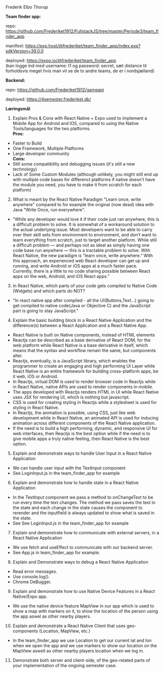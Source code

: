 Frederik Elbo Thorup

**Team finder app:**

repo: https://github.com/Frederiket1912/FullstackJS/tree/master/Periode3/team_finder_app

manifest: https://exp.host/@frederiket/team_finder_app/index.exp?sdkVersion=39.0.0


deployed: https://expo.io/@frederiket/team_finder_app  
(kan logge ind med username: t1 og password: secret, sæt distance til forholdsvis meget hvis man vil se de to andre teams, de er i nordsjælland)

**Backend:**

repo: https://github.com/Frederiket1912/gameapi

deployed: https://4semester.frederiket.dk/

**Læringsmål**  
  1) Explain Pros & Cons with React Native + Expo used to implement a Mobile App for Android and IOS, compared to using the Native Tools/languages for the two platforms.  
    **Pros:**
   - Faster to Build  
   - One Framework, Multiple Platforms  
   - Large developer community  
   **Cons:**  
   - Still some compatibility and debugging issues (it's still a new technology)  
   - Lack of Some Custom Modules (although unlikely, you might still end up with multiple code bases for differenct platforms if native doesn't have the module you need, you have to make it from scratch for each platform)  
   
  2) What is meant by the React Native Paradigm "Learn once, write anywhere" compared to for example the original (now dead) idea with Java "Write Once, run everywhere".  
  - "While any developer would love it if their code just ran anywhere, this is a difficult problem to solve. It is somewhat of a workaround solution to the actual underlying    issue: Most developers want to be able to carry over their skill sets from environment to environment, and don’t want to learn everything from scratch, just to target another platform.
While still a difficult problem — and perhaps not as ideal as simply having one code base run anywhere — this is a tractable problem to solve. With React Native, the new paradigm is “learn once, write anywhere.” With this approach, an experienced web React developer can get up and running, and write Android or iOS apps at a much faster pace.  
Currently, there is a little to no code sharing possible between React apps on the web, Android, and iOS React apps."

  3) In React Native, which parts of your code gets compiled to Native Code (Widgets) and which parts do NOT?
  - "In react native app after compiled - all the UI(Buttons,Text...) going to get compiled to native code(Java or Objective C) and the JavaScript part is going to stay JavaScript."  
  4) Explain the basic building block in a React Native Application and the difference(s) between a React Application and a React Native App.
  - React Native is built on Native components, instead of HTML elements
  - Reactjs can be described as a base derivative of React DOM, for the web platform while React Native is a base derivative in itself, which means that the syntax and workflow remain the same, but components alter.  
  - Reactjs, eventually, is a JavaScript library, which enables the programmer to create an engaging and high performing UI Layer while React Native is an entire framework for building cross-platform apps, be it web, iOS or Android.   
  - In Reactjs, virtual DOM is used to render browser code in Reactjs while in React Native, native APIs are used to render components in mobile.  
  - The apps developed with Reactjs renders HTML in UI while React Native uses JSX for rendering UI, which is nothing but javascript.   
  - CSS is used for creating styling in Reactjs while a stylesheet is used for styling in React Native.  
  - In Reactjs, the animation is possible, using CSS, just like web development while in React Native, an animated API is used for inducing animation across different components of the React Native application.  
  - If the need is to build a high performing, dynamic, and responsive UI for web interfaces, then Reactjs is the best option while if the need is to give mobile apps a truly native feeling, then React Native is the best option.  
  5) Explain and demonstrate ways to handle User Input in a React Native Application
  - We can handle user input with the TextInput component 
  - See LoginInput.js in the team_finder_app for example  
  6) Explain and demonstrate how to handle state in a React Native Application  
  - In the TextInput component we pass a method to onChangeText to be run every time the text changes. The method we pass saves the text in the state and each change in the state causes the component to rerender and the inputfield is always updated to show what is saved in the state.  
  - See See LoginInput.js in the team_finder_app for example  
  7) Explain and demonstrate how to communicate with external servers, in a React Native Application  
  - We use fetch and useEffect to communicate with our backend server.
  - See App.js in team_finder_app for example.
  8) Explain and Demonstrate ways to debug a React Native Application  
  - Read error messages.
  - Use console.log().
  - Chrome DeBugger.
  9) Explain and demonstrate how to use Native Device Features in a React Native/Expo app. 
  - We use the native device feature MapView in our app which is used to show a map with markers on it, to show the location of the person using the app aswel as other nearby players.  
  10) Explain and demonstrate a React Native Client that uses geo-components (Location, MapView, etc.)
  - In the team_finder_app we use Location to get our current lat and lon when we open the app and we use markers to show our location on the MapView aswell as other nearby players location when we log in.
  11) Demonstrate both server and client-side, of the geo-related parts of your implementation of the ongoing semester case.  

